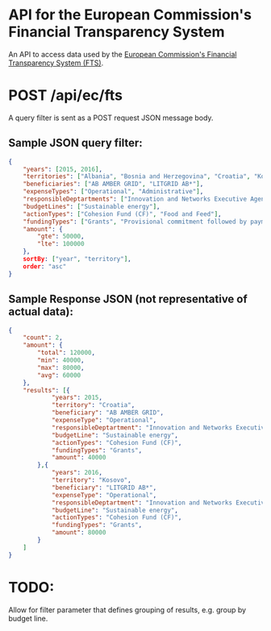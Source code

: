 # API for the European Commission's Financial Transparency System 
An API to access data used by the [European Commission's Financial Transparency System (FTS)](http://ec.europa.eu/budget/fts/index_en.htm).

# POST /api/ec/fts

A query filter is sent as a POST request JSON message body.

## Sample JSON query filter:
```json
{
	"years": [2015, 2016],
	"territories": ["Albania", "Bosnia and Herzegovina", "Croatia", "Kosovo", "Macedonia", "Montenegro", and "Serbia"],
	"beneficiaries": ["AB AMBER GRID", "LITGRID AB*"],
	"expenseTypes": ["Operational", "Administrative"],
	"responsibleDeptartments": ["Innovation and Networks Executive Agency"],
	"budgetLines": ["Sustainable energy"],
	"actionTypes": ["Cohesion Fund (CF)", "Food and Feed"],
	"fundingTypes": ["Grants", "Provisional commitment followed by payment"],
	"amount": {
		"gte": 50000,
		"lte": 100000
	},
	sortBy: ["year", "territory"],
	order: "asc"
}
```

## Sample Response JSON (not representative of actual data):
```json
{
	"count": 2,
	"amount": {
		"total": 120000,
		"min": 40000,
		"max": 80000,
		"avg": 60000
	},
	"results": [{
			"years": 2015,
			"territory": "Croatia",
			"beneficiary": "AB AMBER GRID",
			"expenseType": "Operational",
			"responsibleDeptartment": "Innovation and Networks Executive Agency",
			"budgetLine": "Sustainable energy",
			"actionTypes": "Cohesion Fund (CF)",
			"fundingTypes": "Grants",
			"amount": 40000
		},{
			"years": 2016,
			"territory": "Kosovo",
			"beneficiary": "LITGRID AB*",
			"expenseType": "Operational",
			"responsibleDeptartment": "Innovation and Networks Executive Agency",
			"budgetLine": "Sustainable energy",
			"actionTypes": "Cohesion Fund (CF)",
			"fundingTypes": "Grants",
			"amount": 80000
		}
	]
}
```


# TODO:
Allow for filter parameter that defines grouping of results, e.g. group by budget line.
